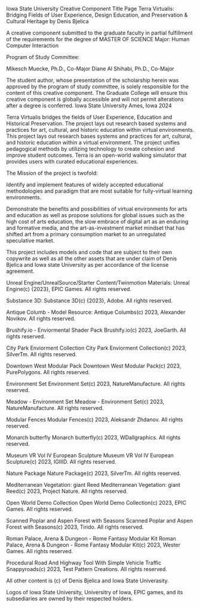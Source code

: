 Iowa State University Creative Component Title Page
Terra Virtualis: Bridging Fields of User Experience, Design Education, and
Preservation & Cultural Heritage
by
Denis Bjelica

A creative component submitted to the graduate faculty
in partial fulfillment of the requirements for the degree of
MASTER OF SCIENCE
Major: Human Computer Interaction

Program of Study Committee:

Mikesch Muecke, Ph.D., Co-Major
Diane Al Shihabi, Ph.D., Co-Major 

The student author, whose presentation of the scholarship herein was approved by the program
of study committee, is solely responsible for the content of this creative component. The
Graduate College will ensure this creative component is globally accessible and will not permit
alterations after a degree is conferred.
Iowa State University
Ames, Iowa
2024


Terra Virtualis bridges the fields of User Experience, Education and Historical Preservation. The project lays out research based systems and practices for art, cultural, and historic education within virtual environments. This project lays out research bases systems and practices for art, cultural, and historic education within a virtual environment. The project unifies pedagogical methods by utilizing technology to create cohesion and improve student outcomes. Terra is an open-world walking simulator that provides users with curated educational experiences.

The Mission of the project is twofold:

Identify and implement features of widely accepted educational methodologies and paradigm that are most suitable for fully-virtual learning environments.

Demonstrate the benefits and possibilities of virtual environments for arts and education as well as propose solutions for global issues such as the high cost of arts education, the slow embrace of digital art as an enduring and formative media, and the art-as-investment market mindset that has shifted art from a primary consumption market to an unregulated speculative market.

This project includes models and code that are subject to their own copywrite as well as all the other assets that are under claim of Denis Bjelica and Iowa state University as per accordance of the license agreement.

Unreal Engine/UnrealSource/Starter Content/Twinmotion Materials:
Unreal Engine(c) {2023}, EPIC Games. All rights reserved.

Substance 3D:
Substance 3D(c) {2023}, Adobe. All rights reserved.

Antique Columb - Model Resource:
Antique Columbs(c) 2023, Alexander Novikov. All rights reserved.

Brushify.io - Enviormental Shader Pack
Brushify.io(c) 2023, JoeGarth. All rights reserved.

City Park Enviorment Collection
City Park Enviorment Collection(c) 2023, SilverTm. All rights reserved.

Downtown West Modular Pack 
Downtown West Modular Pack(c) 2023, PurePolygons. All rights reserved.

Environment Set
Environment Set(c) 2023, NatureManufacture. All rights reserved.

Meadow - Environment Set
Meadow - Environment Set(c) 2023, NatureManufacture. All rights reserved.

Modular Fences
Modular Fences(c) 2023, Aleksandr Zhdanov. All rights reserved.

Monarch butterfly
Monarch butterfly(c) 2023, WDallgraphics. All rights reserved.

Museum VR Vol IV European Sculpture
Museum VR Vol IV European Sculpture(c) 2023, IGIIID. All rights reserved.

Nature Package
Nature Package(c) 2023, SilverTm. All rights reserved. 

Mediterranean Vegetation: giant Reed
Mediterranean Vegetation: giant Reed(c) 2023, Project Nature. All rights reserved.

Open World Demo Collection
Open World Demo Collection(c) 2023, EPIC Games. All rights reserved.

Scanned Poplar and Aspen Forest with Seasons
Scanned Poplar and Aspen Forest with Seasons(c) 2023, Tirido. All rights reserved.

Roman Palace, Arena & Dungeon - Rome Fantasy Modular Kit
Roman Palace, Arena & Dungeon - Rome Fantasy Modular Kit(c) 2023, Wester Games. All rights reserved.

Procedural Road And Highway Tool With Simple Vehicle Traffic
Snappyroads(c) 2023, Test Pattern Creations. All rights reserved.

All other content is (c) of Denis Bjelica and Iowa State Univerasity.

Logos of Iowa State University, Universitry of Iowa, EPIC games, and its subsediaries are owned by their respected holders.


















